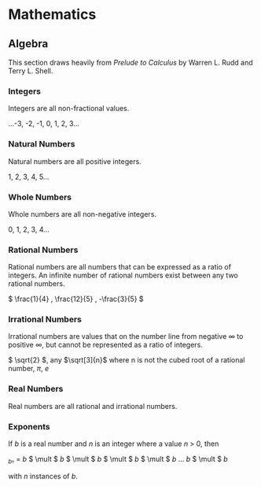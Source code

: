 # Mathematics

## Algebra

This section draws heavily from _Prelude to Calculus_ by Warren L. Rudd and Terry L. Shell.

### Integers
Integers are all non-fractional values.

...-3, -2, -1, 0, 1, 2, 3...

### Natural Numbers
Natural numbers are all positive integers.

1, 2, 3, 4, 5...

### Whole Numbers
Whole numbers are all non-negative integers.

0, 1, 2, 3, 4...

### Rational Numbers
Rational numbers are all numbers that can be expressed as a ratio of integers. An infinite number of rational numbers exist between any two rational numbers.

$` \frac{1}{4} , \frac{12}{5} , -\frac{3}{5}  `$

### Irrational Numbers
Irrational numbers are values that on the number line from negative $`\infty`$ to positive $`\infty`$, but cannot be represented as a ratio of integers.

$` \sqrt{2} `$, any $`\sqrt[3]{n}`$ where n is not the cubed root of a rational number, $` \pi `$, $`e`$

### Real Numbers
Real numbers are all rational and irrational numbers.

### Exponents
If _b_ is a real number and _n_ is an integer where a value _n_ > 0, then

$` _b_^n`$ = _b_ $` \mult `$ _b_ $` \mult `$ _b_ $` \mult `$ _b_ $` \mult `$ _b_ ... _b_ $` \mult `$ _b_

with _n_ instances of _b_.

